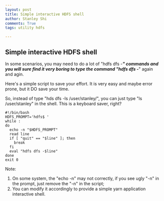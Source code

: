```yaml
---
layout: post
title: Simple interactive HDFS shell
author: Stanley Shi
comments: True
tags: utility hdfs

---
```


## Simple interactive HDFS shell
In some scenarios, you may need to do a lot of "hdfs dfs -***" commands and you will sure find it very boring to type the command "hdfs dfs -***" again and agin.

Here's a simple script to save your effort. It is very easy and maybe error prone, but it DO save your time. 

So, instead of type "hds dfs -ls /user/stanley/", you can just type "ls /user/stanley" in the shell. This is a keyboard saver, right?

~~~
#!/bin/bash
HDFS_PROMPT='hdfs$ '
while :
do
  echo -n "$HDFS_PROMPT"
  read line
  if [ "quit" == "$line" ]; then
    break
  fi
  eval "hdfs dfs -$line"
done
exit 0
~~~

Note: 
1. On some system, the "echo -n" may not correctly, if you see ugly "-n" in the prompt, just remove the "-n" in the script;
2. You can modify it accordingly to provide a simple yarn application interactive shell.
